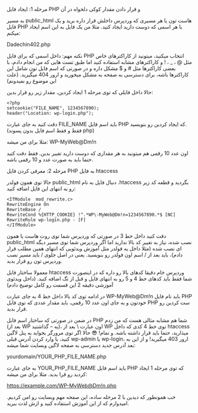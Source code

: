 ﻿مرحله 1: ایجاد فایل PHP و قرار دادن مقدار کوکی دلخواه در آن

به مسیر public_html هاست تون یا هر مسیری که وردپرس داخلش قرار داره برید و یک فایل PHP با هر اسمی که دوست دارید ایجاد کنید. مثلا من یک فایل به این اسم ایجاد میکنم:

Dadechin402.php

  

نکته مهم: داخل اسمی که برای فایل PHP انتخاب میکنید، میتونید از کاراکترهای خاص مثل @ ، _ ، ! و کاراکترهای مشابه استفاده کنید اما طبق تست هایی که من انجام دادم، با بعضی کاراکترها مثل # و $ مشکل داره و در صورتی که اسم فایل تون شامل این کاراکترها باشه، برای دسترسی به صفحه به مشکل میخورید و ارور 404 میگیرید. (علت این موضوع رو نمیدونم)

حالا داخل فایلی که توی مرحله 1 ایجاد کردین، مقدار زیر رو قرار بدین:

    <?php
    setcookie("FILE_NAME", 1234567890);
    header("Location: wp-login.php");

دقت کنید به جای عبارت FILE_NAME باید اسم فایل PHP که ایجاد کردین رو بنویسید. (فقط و فقط اسم فایل بدون پسوند php)

مثلا برای من میشه: WP-MyWeb@Dm!n

اون عدد 10 رقمی هم میتونید به هر مقداری که دوست دارید تغییر بدین. فقط دقت کنید حتما باید به صورت عدد و 10 رقمی باشه.

  

مرحله 2: معرفی کردن فایل PHP به فایل htaccess

حالا توی همون فولدر public_html دنبال فایل به نام .htaccess بگردید و قطعه کد زیر رو به انتهای این فایل اضافه کنید:

    <IfModule  mod_rewrite.c>
    RewriteEngine On
    RewriteBase /
    RewriteCond %{HTTP_COOKIE} !^.*WP\-MyWeb@Dm!n=1234567890.*$ [NC]
    RewriteRule wp-login.php - [F]
    </IfModule>

دقت کنید داخل خط 3 در صورتی که وردپرس شما توی روت هاست یا همون public_html نصب شده، نیاز به تغییر کد بالا ندارید اما اگر وردپرس شما توی مسیر دیگه ای نصب شده (مثلا داخل یه فولدر مثل آموزش ویدئویی که انتهای همین مطلب قرار دادم)، باید بعد از / اسم اون فولدر رو بنویسید. یعنی در اصل جلوی / باید مسیر نصب وردپرس تون رو قرار بدید.

معمولا ساختار فایل htaccess وردپرس خام دقیقا کدهای بالا رو داره که در اینصورت شما فقط باید کدهای خط 4 و 5 رو به انتهای فایل و قبل از تگ </IfModule> اضافه کنید. (داخل ویدئوی آموزشی دقیقه 2 این قسمت رو کامل توضیح دادم)

در ادامه توی کد بالا داخل خط 4 به جای عبارت WP\-MyWeb@Dm!n باید نام فایل PHP خودتون و به جای اون عدد 10 رقمی، باید مقدار عددی که توی فایل PHP ست کردین رو قرار بدید.

در ضمن در صورتی که ساختار اسم فایل PHP شما هم مشابه مثالی هست که من زدم (بعد از WP یه – گذاشتید)، اون عبارت \ بعد از WP توی خط 4 کدی که داخل htaccess میذارید، حتما باید قرار داشته باشه.
و تمام! 😎
حالا اگر توی مرورگر بخواید به پنل لاگین کنید، با وارد کردن آدرس قبلی wp-admin یا wp-login، ارور 403 میگیرید!
و از این به بعد آدرس جدید دسترسی به صفحه لاگین وبسایت شما میشه:

yourdomain/YOUR_PHP_FILE_NAME.php

به جای عبارت YOUR_PHP_FILE_NAME باید اسم فایل PHP که توی مرحله 1 ایجاد کردید رو قرا بدید. مثلا برای من میشه:

https://example.com/WP-MyWeb@Dm!n.php

خب همونطور که دیدین با 2 مرحله ساده، این صفحه مهم وبسایت رو امن کردیم. امیدوارم که از این آموزش استفاده کنید و ازش لذت ببرید.
